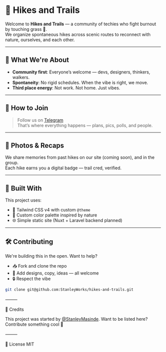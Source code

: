 # 🥾 Hikes and Trails

Welcome to **Hikes and Trails** — a community of techies who fight burnout by touching grass 🌱.  
We organize spontaneous hikes across scenic routes to reconnect with nature, ourselves, and each other.

---

## 🧭 What We're About

- **Community first**: Everyone’s welcome — devs, designers, thinkers, walkers.
- **Spontaneity**: No rigid schedules. When the vibe is right, we move.
- **Third place energy**: Not work. Not home. Just vibes.

---

## 🚀 How to Join

> Follow us on [Telegram](https://t.me/hikesandtrails)  
> That’s where everything happens — plans, pics, polls, and people.

---

## 📸 Photos & Recaps

We share memories from past hikes on our site (coming soon), and in the group.  
Each hike earns you a digital badge — trail cred, verified.

---

## 🧩 Built With

This project uses:

- 💨 Tailwind CSS v4 with custom `@theme`
- 🌄 Custom color palette inspired by nature
- 🌐 Simple static site (Nuxt + Laravel backend planned)

---

## 🛠️ Contributing

We're building this in the open. Want to help?

- 📥 Fork and clone the repo
- 🎨 Add designs, copy, ideas — all welcome
- 🔒 Respect the vibe

```bash
git clone git@github.com:StanleyWorks/hikes-and-trails.git
```



⸻

👥 Credits

This project was started by [@StanleyMasinde](https://github.com/StanleyMasinde).
Want to be listed here? Contribute something cool 🫶

⸻

📄 License MIT

